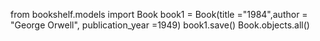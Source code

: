 from bookshelf.models import Book 
book1 = Book(title ="1984",author = "George Orwell", publication_year =1949)
book1.save()
 Book.objects.all()